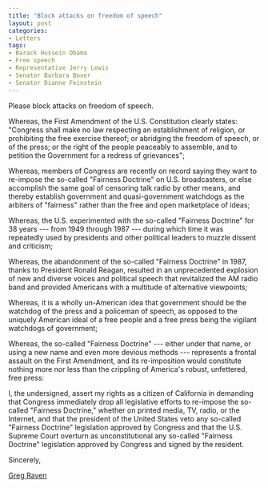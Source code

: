 ```yaml
---
title: "Block attacks on freedom of speech"
layout: post
categories:
- Letters
tags:
- Barack Hussein Obama
- Free speech
- Representative Jerry Lewis
- Senator Barbara Boxer
- Senator Dianne Feinstein
---
```


Please block attacks on freedom of speech.

Whereas, the First Amendment of the U.S. Constitution clearly states: "Congress shall make no law respecting an establishment of religion, or prohibiting the free exercise thereof; or abridging the freedom of speech, or of the press; or the right of the people peaceably to assemble, and to petition the Government for a redress of grievances";

Whereas, members of Congress are recently on record saying they want to re-impose the so-called "Fairness Doctrine" on U.S. broadcasters, or else accomplish the same goal of censoring talk radio by other means, and thereby establish government and quasi-government watchdogs as the arbiters of "fairness" rather than the free and open marketplace of ideas;

Whereas, the U.S. experimented with the so-called "Fairness Doctrine" for 38 years --- from 1949 through 1987 --- during which time it was repeatedly used by presidents and other political leaders to muzzle dissent and criticism;

Whereas, the abandonment of the so-called "Fairness Doctrine" in 1987, thanks to President Ronald Reagan, resulted in an unprecedented explosion of new and diverse voices and political speech that revitalized the AM radio band and provided Americans with a multitude of alternative viewpoints;

Whereas, it is a wholly un-American idea that government should be the watchdog of the press and a policeman of speech, as opposed to the uniquely American ideal of a free people and a free press being the vigilant watchdogs of government;

Whereas, the so-called "Fairness Doctrine" --- either under that name, or using a new name and even more devious methods --- represents a frontal assault on the First Amendment, and its re-imposition would constitute nothing more nor less than the crippling of America's robust, unfettered, free press:

I, the undersigned, assert my rights as a citizen of California in demanding that Congress immediately drop all legislative efforts to re-impose the so-called "Fairness Doctrine," whether on printed media, TV, radio, or the Internet, and that the president of the United States veto any so-called "Fairness Doctrine" legislation approved by Congress and that the U.S. Supreme Court overturn as unconstitutional any so-called "Fairness Doctrine" legislation approved by Congress and signed by the resident.

Sincerely,

[Greg Raven](https://www.gregraven.org/)